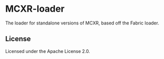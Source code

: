 MCXR-loader
===========

The loader for standalone versions of MCXR, based off the Fabric loader.

## License

Licensed under the Apache License 2.0.
